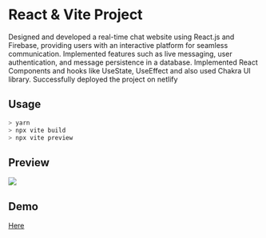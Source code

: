 # React & Vite Project 

Designed and developed a real-time chat website using React.js and Firebase, providing users with an
interactive platform for seamless communication.
Implemented features such as live messaging, user authentication, and message persistence in a database.
Implemented React Components and hooks like UseState, UseEffect and also used Chakra UI library. Successfully deployed the project on netlify

## Usage

```bash
> yarn
> npx vite build
> npx vite preview
```

## Preview
<div style="width: 200px; height:auto;">
<img src="https://github.com/erenivon/ulvichat/assets/42775426/dd87c733-2cff-4f95-b990-7abb03390773">
</div>

## Demo
[Here](https://trudle.netlify.app/)
